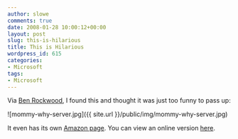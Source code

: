 ```yaml
---
author: slowe
comments: true
date: 2008-01-28 10:00:12+00:00
layout: post
slug: this-is-hilarious
title: This is Hilarious
wordpress_id: 615
categories:
- Microsoft
tags:
- Microsoft
---
```


Via [Ben Rockwood](http://cuddletech.com/blog/pivot/entry.php?id=889), I found this and thought it was just too funny to pass up:

![mommy-why-server.jpg]({{ site.url }}/public/img/mommy-why-server.jpg)

It even has its own [Amazon page](http://www.amazon.com/Mommy-Why-There-Server-House/dp/160530641X/ref=sr_1_1?ie=UTF8&s=books&qid=1200273042&sr=1-1). You can view an online version [here](http://gizmodo.com/photogallery/microserveces08).
